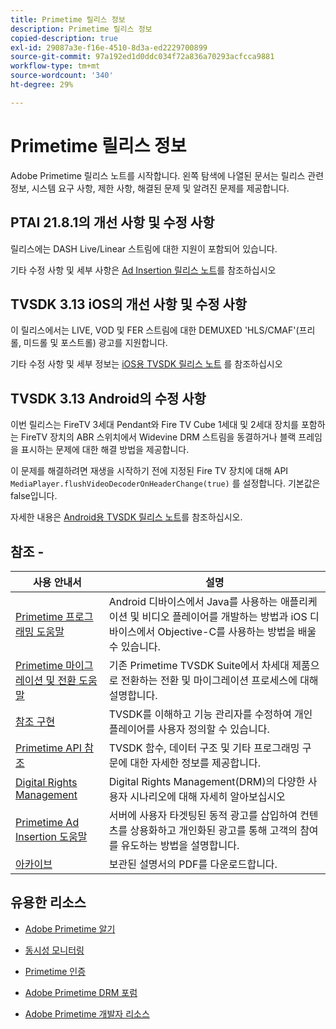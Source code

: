 ```yaml
---
title: Primetime 릴리스 정보
description: Primetime 릴리스 정보
copied-description: true
exl-id: 29087a3e-f16e-4510-8d3a-ed2229700899
source-git-commit: 97a192ed1d0ddc034f72a836a70293acfcca9881
workflow-type: tm+mt
source-wordcount: '340'
ht-degree: 29%

---
```


# Primetime 릴리스 정보

Adobe Primetime 릴리스 노트를 시작합니다. 왼쪽 탐색에 나열된 문서는 릴리스 관련 정보, 시스템 요구 사항, 제한 사항, 해결된 문제 및 알려진 문제를 제공합니다.

## PTAI 21.8.1의 개선 사항 및 수정 사항

릴리스에는 DASH Live/Linear 스트림에 대한 지원이 포함되어 있습니다.

기타 수정 사항 및 세부 사항은 [Ad Insertion 릴리스 노트](/help/release-notes/ptai-21x-release-notes.md)를 참조하십시오

## TVSDK 3.13 iOS의 개선 사항 및 수정 사항

이 릴리스에서는 LIVE, VOD 및 FER 스트림에 대한 DEMUXED &#39;HLS/CMAF&#39;(프리롤, 미드롤 및 포스트롤) 광고를 지원합니다.

기타 수정 사항 및 세부 정보는 [iOS용 TVSDK 릴리스 노트](../release-notes/tvsdk-3x-ios.md) 를 참조하십시오

## TVSDK 3.13 Android의 수정 사항

이번 릴리스는 FireTV 3세대 Pendant와 Fire TV Cube 1세대 및 2세대 장치를 포함하는 FireTV 장치의 ABR 스위치에서 Widevine DRM 스트림을 동결하거나 블랙 프레임을 표시하는 문제에 대한 해결 방법을 제공합니다.

이 문제를 해결하려면 재생을 시작하기 전에 지정된 Fire TV 장치에 대해 API `MediaPlayer.flushVideoDecoderOnHeaderChange(true)` 를 설정합니다. 기본값은 false입니다.

자세한 내용은 [Android용 TVSDK 릴리스 노트](../release-notes/tvsdk-3x-android.md)를 참조하십시오.

## 참조 -

| 사용 안내서 | 설명 |
|--- |--- |
| [Primetime 프로그래밍 도움말](/help/programming/home.md) | Android 디바이스에서 Java를 사용하는 애플리케이션 및 비디오 플레이어를 개발하는 방법과 iOS 디바이스에서 Objective-C를 사용하는 방법을 배울 수 있습니다. |
| [Primetime 마이그레이션 및 전환 도움말](/help/migration-guides/home.md) | 기존 Primetime TVSDK Suite에서 차세대 제품으로 전환하는 전환 및 마이그레이션 프로세스에 대해 설명합니다. |
| [참조 구현](/help/android-reference-implementation/home.md) | TVSDK를 이해하고 기능 관리자를 수정하여 개인 플레이어를 사용자 정의할 수 있습니다. |
| [Primetime API 참조](/help/reference/api-references.md) | TVSDK 함수, 데이터 구조 및 기타 프로그래밍 구문에 대한 자세한 정보를 제공합니다. |
| [Digital Rights Management](/help/digital-rights-management/home.md) | Digital Rights Management(DRM)의 다양한 사용자 시나리오에 대해 자세히 알아보십시오 |
| [Primetime Ad Insertion 도움말](/help/primetime-ad-insertion/home.md) | 서버에 사용자 타겟팅된 동적 광고를 삽입하여 컨텐츠를 상용화하고 개인화된 광고를 통해 고객의 참여를 유도하는 방법을 설명합니다. |
| [아카이브](https://helpx.adobe.com/primetime/archives.html) | 보관된 설명서의 PDF를 다운로드합니다. |

## 유용한 리소스

* [Adobe Primetime 알기](https://www.adobe.com/in/marketing/primetime.html)

* [동시성 모니터링](https://tve.helpdocsonline.com/concurrency-monitoring-introduction)

* [Primetime 인증](https://tve.helpdocsonline.com/home)

* [Adobe Primetime DRM 포럼](https://forums.adobe.com/community/adobe_access)

* [Adobe Primetime 개발자 리소스](https://www.adobe.com/devnet/primetime.html)
